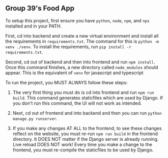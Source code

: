 ## Group 39's Food App

To setup this project, first ensure you have `python`, `node`, `npm`, and `npx` installed and in your PATH.

First, cd into backend and create a new virtual environment and install all the requirements in `requirements.txt`. The command for this is `python -m venv ./venv`. To install the requirements, run `pip install -r requirements.txt`.

Second, cd out of backend and then into frontend and run `npm install`. Once this command finishes, a new directory called `node_modules` should appear. This is the equivalent of `venv` for javascript and typescript

To run the project, you MUST ALWAYS follow these steps:

1. The very first thing you must do is cd into frontend and run `npm run build`. This command generates staticfiles which are used by Django. If you don't run this command, the UI will not work as intended.

2. Next, cd out of frontend and into backend and then you can run `python manage.py runserver`.

3. If you make any changes AT ALL to the frontend, to see these changes reflect on the website, you must re-run `npm run build` in the frontend directory. It DOES NOT matter if the Django server is already running. Live reload DOES NOT work! Every time you make a change to the frontend, you must re-compile the staticfiles to be used by Django.
